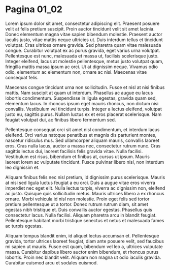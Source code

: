
# Pagina 01_02


Lorem ipsum dolor sit amet, consectetur adipiscing elit. Praesent posuere velit at felis pretium suscipit. Proin auctor tincidunt velit sit amet lacinia. Donec elementum magna vitae sapien bibendum molestie. Praesent auctor iaculis justo, vitae mattis neque ultricies ut. Duis interdum tellus et tincidunt volutpat. Cras ultrices ornare gravida. Sed pharetra quam vitae malesuada congue. Curabitur volutpat ex ac purus gravida, eget varius urna volutpat. Pellentesque est nunc, malesuada et massa ut, facilisis scelerisque justo. Integer eleifend, lacus at molestie pellentesque, metus justo volutpat quam, fringilla mattis massa ipsum ac orci. Ut at dignissim neque. Vivamus odio odio, elementum ac elementum non, ornare ac nisi. Maecenas vitae consequat felis.

Maecenas congue tincidunt urna non sollicitudin. Fusce et nisl at nisi finibus mattis. Nam suscipit at quam ut interdum. Phasellus ac augue eu lacus lobortis condimentum. Suspendisse in ligula egestas, gravida quam sed, elementum lacus. In rhoncus ipsum eget mauris rhoncus, non dictum nisi convallis. Vestibulum vel tincidunt turpis. Integer a lectus eleifend, volutpat justo eu, sagittis purus. Nullam luctus ex et eros placerat scelerisque. Nam feugiat volutpat dui, ac finibus libero fermentum sed.

Pellentesque consequat orci sit amet nisl condimentum, et interdum lacus eleifend. Orci varius natoque penatibus et magnis dis parturient montes, nascetur ridiculus mus. Sed ullamcorper aliquam mauris, convallis laoreet eros. Cras nulla lacus, auctor a massa nec, consectetur rutrum nunc. Cras sagittis lectus dui, laoreet facilisis felis gravida vitae. Nulla facilisi. Vestibulum est risus, bibendum et finibus at, cursus ut ipsum. Mauris laoreet lorem ac vulputate tincidunt. Fusce pulvinar libero nisl, non interdum leo dignissim et.

Aliquam finibus felis nec nisl pretium, id dignissim purus scelerisque. Mauris at nisi sed ligula luctus feugiat a eu orci. Duis a augue vitae eros viverra imperdiet nec eget elit. Nulla lectus turpis, viverra ac dignissim non, eleifend ac justo. Quisque quis sollicitudin metus. Mauris ultrices libero a ex rhoncus ornare. Morbi vehicula id nisl non molestie. Proin eget felis sed tortor pretium pellentesque ut a tortor. Donec rutrum rutrum diam, sit amet egestas nibh tristique et. Duis convallis auctor egestas. Phasellus quis consectetur lacus. Nulla facilisi. Aliquam pharetra arcu in blandit feugiat. Pellentesque habitant morbi tristique senectus et netus et malesuada fames ac turpis egestas.

Aliquam tempus blandit enim, id aliquet lectus accumsan et. Pellentesque gravida, tortor ultrices laoreet feugiat, diam ante posuere velit, sed faucibus mi sapien ut mauris. Fusce est quam, bibendum vel leo a, ultrices vulputate massa. Curabitur dapibus libero auctor enim bibendum, et rhoncus purus lobortis. Proin nec blandit velit. Aliquam non magna ut odio iaculis gravida. Curabitur euismod arcu et sodales euismod.